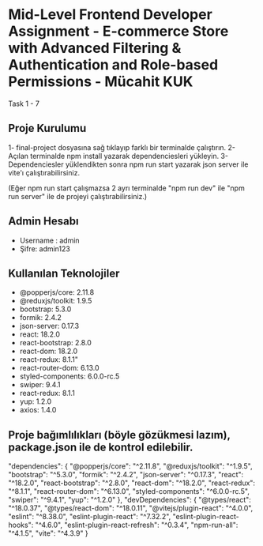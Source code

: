# Mid-Level Frontend Developer Assignment  - E-commerce Store with Advanced Filtering & Authentication and Role-based Permissions - Mücahit KUK


Task 1 - 7

## Proje Kurulumu

1- final-project dosyasına sağ tıklayıp farklı bir terminalde çalıştırın.
2- Açılan terminalde npm install yazarak dependenciesleri yükleyin.
3- Dependenciesler yüklendikten sonra npm run start yazarak json server ile vite'ı çalıştırabilirsiniz.

(Eğer npm run start çalışmazsa 2 ayrı terminalde "npm run dev" ile "npm run server" ile de projeyi çalıştırabilirsiniz.)


## Admin Hesabı

- Username : admin
- Şifre: admin123

## Kullanılan Teknolojiler

- @popperjs/core: 2.11.8
- @reduxjs/toolkit: 1.9.5
- bootstrap: 5.3.0
- formik: 2.4.2
- json-server: 0.17.3
- react: 18.2.0
- react-bootstrap: 2.8.0
- react-dom: 18.2.0
- react-redux: 8.1.1"
- react-router-dom: 6.13.0
- styled-components: 6.0.0-rc.5
- swiper: 9.4.1
- react-redux: 8.1.1
- yup: 1.2.0
- axios: 1.4.0


## Proje bağımlılıkları (böyle gözükmesi lazım), package.json ile de kontrol edilebilir.

"dependencies": {
    "@popperjs/core": "^2.11.8",
    "@reduxjs/toolkit": "^1.9.5",
    "bootstrap": "^5.3.0",
    "formik": "^2.4.2",
    "json-server": "^0.17.3",
    "react": "^18.2.0",
    "react-bootstrap": "^2.8.0",
    "react-dom": "^18.2.0",
    "react-redux": "^8.1.1",
    "react-router-dom": "^6.13.0",
    "styled-components": "^6.0.0-rc.5",
    "swiper": "^9.4.1",
    "yup": "^1.2.0"
  },
  "devDependencies": {
    "@types/react": "^18.0.37",
    "@types/react-dom": "^18.0.11",
    "@vitejs/plugin-react": "^4.0.0",
    "eslint": "^8.38.0",
    "eslint-plugin-react": "^7.32.2",
    "eslint-plugin-react-hooks": "^4.6.0",
    "eslint-plugin-react-refresh": "^0.3.4",
    "npm-run-all": "^4.1.5",
    "vite": "^4.3.9"
  }